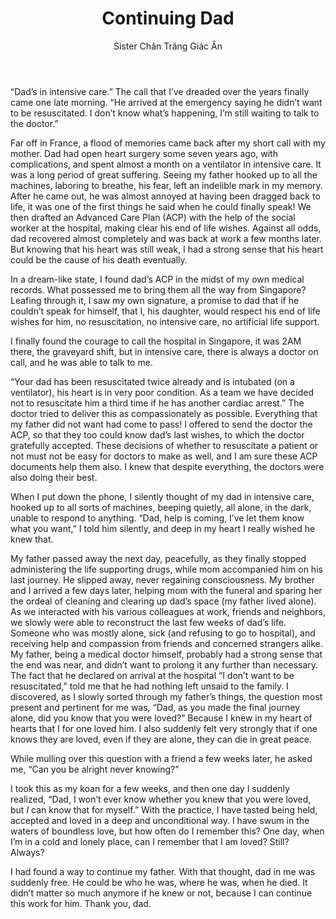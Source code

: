 ﻿---
title: Continuing Dad
author: Sister Chân Trăng Giác Ân
---

“Dad’s in intensive care.” The call that I’ve dreaded over the years finally came one late morning. “He arrived at the emergency saying he didn’t want to be resuscitated. I don’t know what’s happening, I’m still waiting to talk to the doctor.”

Far off in France, a flood of memories came back after my short call with my mother. Dad had open heart surgery some seven years ago, with complications, and spent almost a month on a ventilator in intensive care. It was a long period of great suffering. Seeing my father hooked up to all the machines, laboring to breathe, his fear, left an indelible mark in my memory. After he came out, he was almost annoyed at having been dragged back to life, it was one of the first things he said when he could finally speak! We then drafted an Advanced Care Plan (ACP) with the help of the social worker at the hospital, making clear his end of life wishes. Against all odds, dad recovered almost completely and was back at work a few months later. But knowing that his heart was still weak, I had a strong sense that his heart could be the cause of his death eventually.

In a dream-like state, I found dad’s ACP in the midst of my own medical records. What possessed me to bring them all the way from Singapore? Leafing through it, I saw my own signature, a promise to dad that if he couldn’t speak for himself, that I, his daughter, would respect his end of life wishes for him, no resuscitation, no intensive care, no artificial life support.

I finally found the courage to call the hospital in Singapore, it was 2AM there, the graveyard shift, but in intensive care, there is always a doctor on call, and he was able to talk to me. 

“Your dad has been resuscitated twice already and is intubated (on a ventilator), his heart is in very poor condition. As a team we have decided not to resuscitate him a third time if he has another cardiac arrest.” The doctor tried to deliver this as compassionately as possible. Everything that my father did not want had come to pass! I offered to send the doctor the ACP, so that they too could know dad’s last wishes, to which the doctor gratefully accepted. These decisions of whether to resuscitate a patient or not must not be easy for doctors to make as well, and I am sure these ACP documents help them also. I knew that despite everything, the doctors were also doing their best.

When I put down the phone, I silently thought of my dad in intensive care, hooked up to all sorts of machines, beeping quietly, all alone, in the dark, unable to respond to anything. “Dad, help is coming, I’ve let them know what you want,” I told him silently, and deep in my heart I really wished he knew that.

My father passed away the next day, peacefully, as they finally stopped administering the life supporting drugs, while mom accompanied him on his last journey. He slipped away, never regaining consciousness. My brother and I arrived a few days later, helping mom with the funeral and sparing her the ordeal of cleaning and clearing up dad’s space (my father lived alone). As we interacted with his various colleagues at work, friends and neighbors, we slowly were able to reconstruct the last few weeks of dad’s life. Someone who was mostly alone, sick (and refusing to go to hospital), and receiving help and compassion from friends and concerned strangers alike. My father, being a medical doctor himself, probably had a strong sense that the end was near, and didn’t want to prolong it any further than necessary. The fact that he declared on arrival at the hospital “I don’t want to be resuscitated,” told me that he had nothing left unsaid to the family. I discovered, as I slowly sorted through my father’s things, the question most present and pertinent for me was, “Dad, as you made the final journey alone, did you know that you were loved?” Because I knew in my heart of hearts that I for one loved him. I also suddenly felt very strongly that if one knows they are loved, even if they are alone, they can die in great peace.

While mulling over this question with a friend a few weeks later, he asked me, “Can you be alright never knowing?”

I took this as my koan for a few weeks, and then one day I suddenly realized, “Dad, I won’t ever know whether you knew that you were loved, but *I* can know that for myself.” With the practice, I have tasted being held, accepted and loved in a deep and unconditional way. I have swum in the waters of boundless love, but how often do I remember this? One day, when I’m in a cold and lonely place, can I remember that I am loved? Still? Always?

I had found a way to continue my father. With that thought, dad in me was suddenly free. He could be who he was, where he was, when he died. It didn’t matter so much anymore if he knew or not, because I can continue this work for him. Thank you, dad.